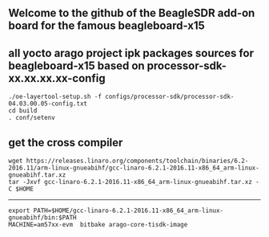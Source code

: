 
## Welcome to the github of the BeagleSDR add-on board for the famous beagleboard-x15

## all yocto arago project ipk packages sources for beagleboard-x15 based on processor-sdk-xx.xx.xx.xx-config

	./oe-layertool-setup.sh -f configs/processor-sdk/processor-sdk-04.03.00.05-config.txt
	cd build
	. conf/setenv
	
## get the cross compiler 
	wget https://releases.linaro.org/components/toolchain/binaries/6.2-2016.11/arm-linux-gnueabihf/gcc-linaro-6.2.1-2016.11-x86_64_arm-linux-gnueabihf.tar.xz
	tar -Jxvf gcc-linaro-6.2.1-2016.11-x86_64_arm-linux-gnueabihf.tar.xz -C $HOME
--------
	export PATH=$HOME/gcc-linaro-6.2.1-2016.11-x86_64_arm-linux-gnueabihf/bin:$PATH
	MACHINE=am57xx-evm  bitbake arago-core-tisdk-image



